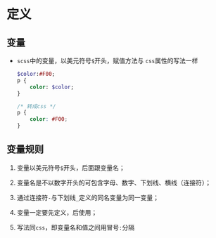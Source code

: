 # 定义

## 变量

- `scss`中的变量，以美元符号`$`开头，赋值方法与 `css`属性的写法一样

    ```sass
    $color:#F00;
    p {
        color: $color;
    }

    ```

    ```css
    /* 转成css */
    p {
        color: #F00;
    }

    ```

## 变量规则

1. 变量以美元符号`$`开头，后面跟变量名；

2. 变量名是不以数字开头的可包含字母、数字、下划线、横线（连接符）；

3. 通过连接符`-`与下划线`_`定义的同名变量为同一变量；

4. 变量一定要先定义，后使用；

5. 写法同`css`，即变量名和值之间用冒号`:`分隔
